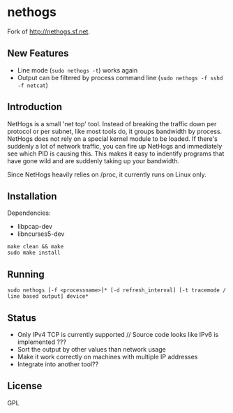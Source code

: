 # nethogs

Fork of http://nethogs.sf.net. 

## New Features 

- Line mode (`sudo nethogs -t`) works again
- Output can be filtered by process command line (`sudo nethogs -f sshd -f netcat`) 

## Introduction

NetHogs is a small 'net top' tool. Instead of breaking the traffic down per protocol or per subnet, like most tools do, it groups bandwidth by process. NetHogs does not rely on a special kernel module to be loaded. If there's suddenly a lot of network traffic, you can fire up NetHogs and immediately see which PID is causing this. This makes it easy to indentify programs that have gone wild and are suddenly taking up your bandwidth.

Since NetHogs heavily relies on /proc, it currently runs on Linux only. 

## Installation

Dependencies:
- libpcap-dev 
- libncurses5-dev

```
make clean && make
sudo make install
```

## Running

```
sudo nethogs [-f <processname>]* [-d refresh_interval] [-t tracemode / line based output] device*
```

## Status

* Only IPv4 TCP is currently supported // Source code looks like IPv6 is implemented ???
* Sort the output by other values than network usage
* Make it work correctly on machines with multiple IP addresses
* Integrate into another tool??

## License

GPL
